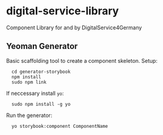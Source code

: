 # digital-service-library
Component Library for and by DigitalService4Germany

## Yeoman Generator

Basic scaffolding tool to create a component skeleton. Setup:
```
  cd generator-storybook
  npm install
  sudo npm link
```

If neccessary install `yo`:
```
  sudo npm install -g yo
```

Run the generator:
```
  yo storybook:component ComponentName
```

